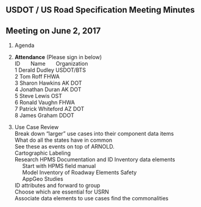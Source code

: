 ## USDOT / US Road Specification Meeting Minutes   
## Meeting on June 2, 2017   

1. Agenda     
2. **Attendance** (Please sign in below)        
ID &nbsp; &nbsp; &nbsp; Name &nbsp; &nbsp; &nbsp; Organization              
1  Derald Dudley   USDOT/BTS     
2  Tom Roff   FHWA  
3  Sharon Hawkins   AK DOT  
4  Jonathan Duran   AK DOT  
5  Steve Lewis   OST  
6  Ronald Vaughn   FHWA  
7  Patrick Whiteford   AZ DOT  
8  James Graham   DDOT  

3. Use Case Review  
Break down “larger” use cases into their component data items  
What do all the states have in common  
See these as events on top of ARNOLD.    
Cartographic Labeling  
Research HPMS Documentation and ID Inventory data elements  
&nbsp; &nbsp; &nbsp;Start with HPMS field manual  
&nbsp; &nbsp; &nbsp;Model Inventory of Roadway Elements Safety  
&nbsp; &nbsp; &nbsp;AppGeo Studies  
ID attributes and forward to group  
Choose which are essential for USRN  
Associate data elements to use cases find the commonalities  
